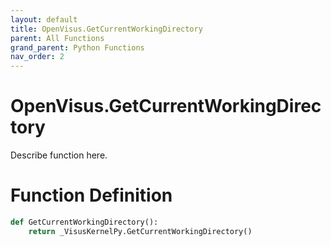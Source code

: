 ```yaml
---
layout: default
title: OpenVisus.GetCurrentWorkingDirectory
parent: All Functions
grand_parent: Python Functions
nav_order: 2
---
```


# OpenVisus.GetCurrentWorkingDirectory

Describe function here.

# Function Definition

```python
def GetCurrentWorkingDirectory():
    return _VisusKernelPy.GetCurrentWorkingDirectory()
```